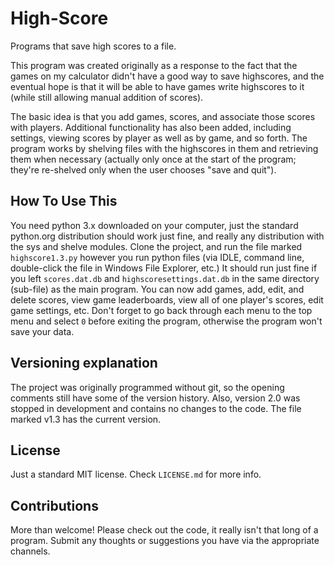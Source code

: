 # High-Score
Programs that save high scores to a file.

This program was created originally as a response to the fact that the games on my calculator didn't have a good way to save highscores, and the eventual hope is that it will be able to have games write highscores to it (while still allowing manual addition of scores).

The basic idea is that you add games, scores, and associate those scores with players. Additional functionality has also been added, including settings, viewing scores by player as well as by game, and so forth.
The program works by shelving files with the highscores in them and retrieving them when necessary (actually only once at the start of the program; they're re-shelved only when the user chooses "save and quit").

## How To Use This
You need python 3.x downloaded on your computer, just the standard python.org distribution should work just fine, and really any distribution with the sys and shelve modules. Clone the project, and run the file marked `highscore1.3.py` however you run python files (via IDLE, command line, double-click the file in Windows File Explorer, etc.) It should run just fine if you left `scores.dat.db` and `highscoresettings.dat.db` in the same directory (sub-file) as the main program. You can now add games, add, edit, and delete scores, view game leaderboards, view all of one player's scores, edit game settings, etc. Don't forget to go back through each menu to the top menu and select `0` before exiting the program, otherwise the program won't save your data.

## Versioning explanation
The project was originally programmed without git, so the opening comments still have some of the version history.
Also, version 2.0 was stopped in development and contains no changes to the code. The file marked v1.3 has the current version.

## License
Just a standard MIT license. Check `LICENSE.md` for more info.

## Contributions
More than welcome! Please check out the code, it really isn't that long of a program. Submit any thoughts or suggestions you have via the appropriate channels.
